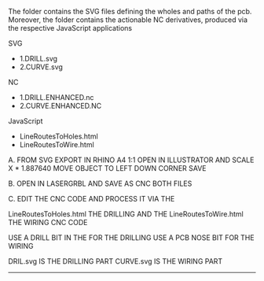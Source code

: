 The folder contains the SVG files defining the wholes and paths of the pcb.
Moreover, the folder contains the actionable NC derivatives, produced via 
the respective JavaScript applications

SVG 
- 1.DRILL.svg
- 2.CURVE.svg

NC
- 1.DRILL.ENHANCED.nc
- 2.CURVE.ENHANCED.NC

JavaScript
- LineRoutesToHoles.html
- LineRoutesToWire.html


A. FROM SVG EXPORT IN RHINO A4 1:1
OPEN IN ILLUSTRATOR AND SCALE X * 1.887640
MOVE OBJECT TO LEFT DOWN CORNER
SAVE

B. OPEN IN LASERGRBL AND SAVE AS CNC BOTH FILES

C. EDIT THE CNC CODE AND PROCESS IT VIA THE 

LineRoutesToHoles.html THE DRILLING AND THE
LineRoutesToWire.html THE WIRING CNC CODE

USE A DRILL BIT IN THE FOR THE DRILLING
USE A PCB NOSE BIT FOR THE WIRING

DRIL.svg IS THE DRILLING PART
CURVE.svg IS THE WIRING PART

---------------------
 